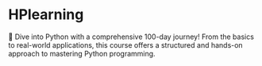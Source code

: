 # HPlearning
🐍 Dive into Python with a comprehensive 100-day journey! From the basics to real-world applications, this course offers a structured and hands-on approach to mastering Python programming.
